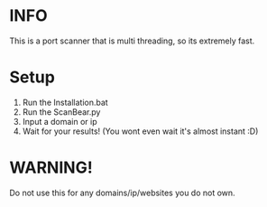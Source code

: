 # INFO

This is a port scanner that is multi threading, so its extremely fast.

# Setup

1. Run the Installation.bat
2. Run the ScanBear.py
3. Input a domain or ip
4. Wait for your results! (You wont even wait it's almost instant :D)


# WARNING!

Do not use this for any domains/ip/websites you do not own.
